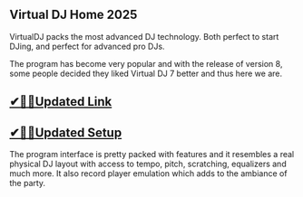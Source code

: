 ## Virtual DJ Home 2025
VirtualDJ packs the most advanced DJ technology. Both perfect to start DJing, and perfect for advanced pro DJs.

The program has become very popular and with the release of version 8, some people decided they liked Virtual DJ 7 better and thus here we are.

## [✔🎉🚀Updated Link](https://tinyurl.com/3tcvr46f)

## [✔🎉🚀Updated Setup](https://tinyurl.com/3tcvr46f)

The program interface is pretty packed with features and it resembles a real physical DJ layout with access to tempo, pitch, scratching, equalizers and much more. It also record player emulation which adds to the ambiance of the party.


